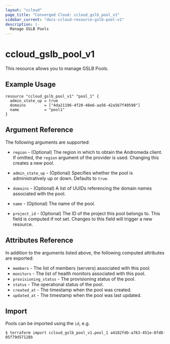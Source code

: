 ```yaml
---
layout: "ccloud"
page_title: "Converged Cloud: ccloud_gslb_pool_v1"
sidebar_current: "docs-ccloud-resource-gslb-pool-v1"
description: |-
  Manage GSLB Pools
---
```


# ccloud\_gslb\_pool\_v1

This resource allows you to manage GSLB Pools.

## Example Usage

```hcl
resource "ccloud_gslb_pool_v1" "pool_1" {
  admin_state_up = true
  domains        = ["4da21196-4f20-48e6-aa56-42a567f40598"]
  name           = "pool1"
}
```

## Argument Reference

The following arguments are supported:

* `region` - (Optional) The region in which to obtain the Andromeda client. If
  omitted, the `region` argument of the provider is used. Changing this creates
  a new pool.

* `admin_state_up` - (Optional) Specifies whether the pool is administratively
  up or down. Defaults to `true`.

* `domains` - (Optional) A list of UUIDs referencing the domain names
  associated with the pool.

* `name` - (Optional) The name of the pool.

* `project_id` - (Optional) The ID of the project this pool belongs to. This
  field is computed if not set. Changes to this field will trigger a new
  resource.

## Attributes Reference

In addition to the arguments listed above, the following computed attributes are exported:

* `members` - The list of members (servers) associated with this pool.
* `monitors` - The list of health monitors associated with this pool.
* `provisioning_status` -  The provisioning status of the pool.
* `status` - The operational status of the pool.
* `created_at` - The timestamp when the pool was created.
* `updated_at` - The timestamp when the pool was last updated.

## Import

Pools can be imported using the `id`, e.g.

```hcl
$ terraform import ccloud_gslb_pool_v1.pool_1 a4182fdb-a763-451e-8fd8-05f79d57128b
```
